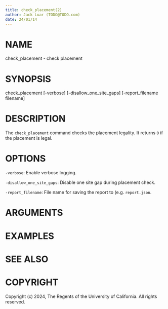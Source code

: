 ```yaml
---
title: check_placement(2)
author: Jack Luar (TODO@TODO.com)
date: 24/01/14
---
```


# NAME

check_placement - check placement

# SYNOPSIS

check_placement
    [-verbose]
    [-disallow_one_site_gaps]
    [-report_filename filename]


# DESCRIPTION

The `check_placement` command checks the placement legality. It returns
`0` if the placement is legal.

# OPTIONS

`-verbose`:  Enable verbose logging.

`-disallow_one_site_gaps`:  Disable one site gap during placement check.

`-report_filename`:  File name for saving the report to (e.g. `report.json`.

# ARGUMENTS

# EXAMPLES

# SEE ALSO

# COPYRIGHT

Copyright (c) 2024, The Regents of the University of California. All rights reserved.
